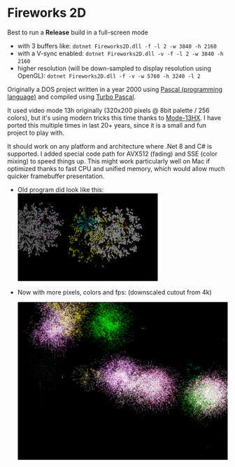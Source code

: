 # Fireworks 2D

Best to run a **Release** build in a full-screen mode 

- with 3 buffers like: `dotnet Fireworks2D.dll -f -l 2 -w 3840 -h 2160`
- with a V-sync enabled: `dotnet Fireworks2D.dll -v -f -l 2 -w 3840 -h 2160`
- higher resolution (will be down-sampled to display resolution using OpenGL): 
  `dotnet Fireworks2D.dll -f -v -w 5760 -h 3240 -l 2`

Originally a DOS project written in a year 2000 using [Pascal (programming language)](https://en.wikipedia.org/wiki/Pascal_(programming_language)) and compiled using [Turbo Pascal](https://en.wikipedia.org/wiki/Turbo_Pascal).

It used video mode 13h originally (320x200 pixels @ 8bit palette / 256 colors), but it's using modern tricks this time thanks to [Mode-13HX](https://github.com/VasilijP/mode-13hx). I have ported this multiple times in last 20+ years, since it is a small and fun project to play with.

It should work on any platform and architecture where .Net 8 and C# is supported. I added special code path for AVX512 (fading) and SSE (color mixing) to speed things up. This might work particularly well on Mac if optimized thanks to fast CPU and unified memory, which would allow much quicker framebuffer presentation.

- Old program did look like this: 
  ![image-20241104162023981](doc/old_320x200.png)

- Now with more pixels, colors and fps: (downscaled cutout from 4k)

  ![image-20241104162611203](doc/new_1024x768.png)

